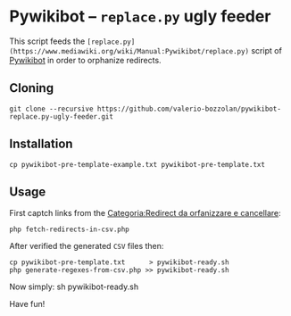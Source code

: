 # Pywikibot – `replace.py` ugly feeder

This script feeds the `[replace.py](https://www.mediawiki.org/wiki/Manual:Pywikibot/replace.py)` script of [Pywikibot](https://www.mediawiki.org/wiki/Manual:Pywikibot) in order to orphanize redirects.

## Cloning

    git clone --recursive https://github.com/valerio-bozzolan/pywikibot-replace.py-ugly-feeder.git

## Installation

    cp pywikibot-pre-template-example.txt pywikibot-pre-template.txt

## Usage

First captch links from the [Categoria:Redirect da orfanizzare e cancellare](https://it.wikipedia.org/wiki/Categoria:Redirect_da_orfanizzare_e_cancellare):

    php fetch-redirects-in-csv.php

After verified the generated `CSV` files then:

    cp pywikibot-pre-template.txt      > pywikibot-ready.sh
    php generate-regexes-from-csv.php >> pywikibot-ready.sh

Now simply:
    sh pywikibot-ready.sh

Have fun!
